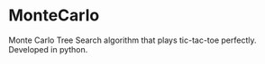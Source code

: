 # MonteCarlo
Monte Carlo Tree Search algorithm that plays tic-tac-toe perfectly. Developed in python.
